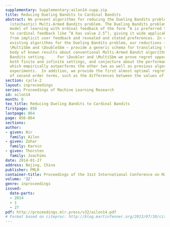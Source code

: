 ```yaml
---
supplementary: Supplementary:ailon14-supp.zip
title: Reducing Dueling Bandits to Cardinal Bandits
abstract: We present algorithms for reducing the Dueling Bandits problem to the conventional
  (stochastic) Multi-Armed Bandits problem. The Dueling Bandits problem is an online
  model of learning with ordinal feedback of the form “A is preferred to B” (as opposed
  to cardinal feedback like “A has value 2.5”), giving it wide applicability in learning
  from implicit user feedback and revealed and stated preferences. In contrast to
  existing algorithms for the Dueling Bandits problem, our reductions – named \Doubler,
  \MultiSbm and \DoubleSbm – provide a generic schema for translating the extensive
  body of known results about conventional Multi-Armed Bandit algorithms to the Dueling
  Bandits setting.     For \Doubler and \MultiSbm we prove regret upper bounds in
  both finite and infinite settings, and conjecture about the performance of \DoubleSbm
  which empirically outperforms the other two as well as previous algorithms in our
  experiments.  In addition, we provide the first almost optimal regret bound in terms
  of second order terms, such as the differences between the values of the arms.
section: cycle-2
layout: inproceedings
series: Proceedings of Machine Learning Research
id: ailon14
month: 0
tex_title: Reducing Dueling Bandits to Cardinal Bandits
firstpage: 856
lastpage: 864
page: 856-864
sections: 
author:
- given: Nir
  family: Ailon
- given: Zohar
  family: Karnin
- given: Thorsten
  family: Joachims
date: 2014-01-27
address: Bejing, China
publisher: PMLR
container-title: Proceedings of the 31st International Conference on Machine Learning
volume: '32'
genre: inproceedings
issued:
  date-parts:
  - 2014
  - 1
  - 27
pdf: http://proceedings.mlr.press/v32/ailon14.pdf
# Format based on citeproc: http://blog.martinfenner.org/2013/07/30/citeproc-yaml-for-bibliographies/
---
```

